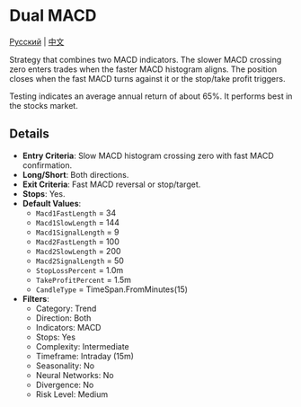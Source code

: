 # Dual MACD
[Русский](README_ru.md) | [中文](README_cn.md)

Strategy that combines two MACD indicators. The slower MACD crossing zero enters trades when the faster MACD histogram aligns. The position closes when the fast MACD turns against it or the stop/take profit triggers.

Testing indicates an average annual return of about 65%. It performs best in the stocks market.

## Details

- **Entry Criteria**: Slow MACD histogram crossing zero with fast MACD confirmation.
- **Long/Short**: Both directions.
- **Exit Criteria**: Fast MACD reversal or stop/target.
- **Stops**: Yes.
- **Default Values**:
  - `Macd1FastLength` = 34
  - `Macd1SlowLength` = 144
  - `Macd1SignalLength` = 9
  - `Macd2FastLength` = 100
  - `Macd2SlowLength` = 200
  - `Macd2SignalLength` = 50
  - `StopLossPercent` = 1.0m
  - `TakeProfitPercent` = 1.5m
  - `CandleType` = TimeSpan.FromMinutes(15)
- **Filters**:
  - Category: Trend
  - Direction: Both
  - Indicators: MACD
  - Stops: Yes
  - Complexity: Intermediate
  - Timeframe: Intraday (15m)
  - Seasonality: No
  - Neural Networks: No
  - Divergence: No
  - Risk Level: Medium

